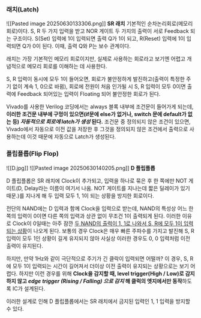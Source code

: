 
### 래치(Latch)

![[Pasted image 20250630133306.png]]
**SR 래치**
기본적인 순차논리회로(메모리 회로)이다.
S, R 두 가지 입력을 받고 NOR 게이트 두 가지의 출력이 서로 Feedback 되는 구조이다.
S(Set) 입력에 1이 입력되면 출력 Q가 1이 되고, R(Reset) 입력에 1이 입력되면 Q가 0이 된다.
이때, 출력 Q와 P는 보수 관계이다.

래치는 가장 기본적인 메모리 회로이지만, 실제로 사용하는 회로라고 보기엔 어렵고 개념적으로 메모리 회로를 이해하는 데 사용한다.

S, R 입력이 동시에 모두 1이 들어오면, 회로가 불안정하게 발진하고(출력이 특정한 주기 없이 계속 1, 0으로 바뀜), 회로에 전원이 처음 인가될 시 S, R 입력이 모두 0이면 출력에 Feedback 되어있는 입력이 Floating 되어 불안정한 회로가 된다.

Vivado를 사용한 Verilog 코딩에서는 always 블록 내부에 조건문이 들어가게 되는데, **이러한 조건문 내부에 구멍이 있으면(if문에 else가 없거나, switch 문에 default가 없는 등) _자동적으로 회로에 latch가 생성_ 된다.**
조건문 중 정의되지 않은 조건이 있으면, Vivado에서 자동으로 이전 값을 저장한 후 그것을 정의되지 않은 조건에서 출력으로 사용하는데 이것 때문에 자동으로 Latch가 생성된다.


### 플립플롭(Flip Flop)

![[D.jpg]]
![[Pasted image 20250630140205.png]]
**D 플립플롭**

D 플립플롭은 SR 래치에 Clock이 추가되고, 입력을 하나로 묶은 후 한 쪽에만 NOT 게이트(D, Delay라는 이름이 여기서 나옴. NOT 게이트를 지나는데 짧은 딜레이가 있기 때문.)를 지나게 해 두 입력 모두 1, 1이 되는 상황을 방지한 회로이다.

전단의 NAND에는 D 입력과 함께 Clock을 입력으로 받는데, NAND의 특성상 어느 한 쪽의 입력이 0이면 다른 쪽의 입력과 상관 없이 무조건 1이 출력되게 된다.
이러한 이유로 Clock이 0일때는 아주 잠깐 <ins>두 NAND의 출력이 1, 1로 나와서 S, R에 모두 1이 입력되는 상황</ins>이 나오게 된다.
보통의 경우 Clock은 매우 빠른 주파수를 가지고 발진해 S, R 입력이 모두 1인 상황이 길게 유지되지 않아 사실상 이러한 경우도 0, 0 입력처럼 이전 출력이 유지된다.

하지만, 만약 1Hz와 같이 극단적으로 주기가 긴 클락이 입력되면 어떨까?
이 경우, S, R에 모두 1이 입력되는 시간이 길어져서 더이상 이전 출력이 유지되는 상황으로는 보기 어렵다.
하지만 이런 경우를 위해 **Clock을 감지할 때, level trigger(High / Low)로 감지하지 않고 _edge trigger (Rising / Falling) 으로 감지_ 해 클럭의 엣지에서만 동작**하도록 IC가 설계된다.

이러한 설계로 인해 D 플립플롭에서는 SR 래치에서 금지된 입력인 1, 1 입력을 방지할 수 있다.
